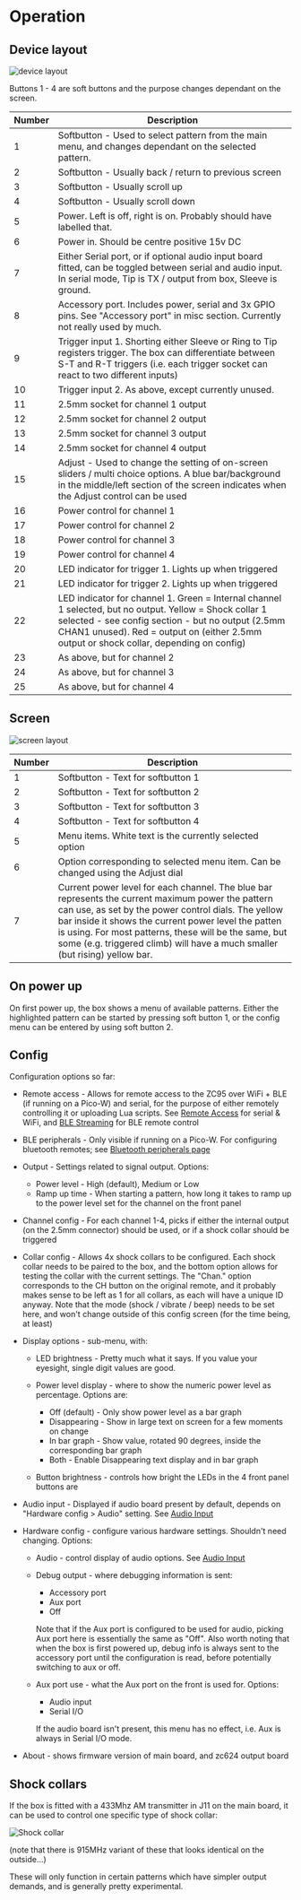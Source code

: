# Operation


## Device layout
![device layout]

Buttons 1 - 4 are soft buttons and the purpose changes dependant on the screen. 

| Number | Description
| ------ | -----------
| 1      | Softbutton - Used to select pattern from the main menu, and changes dependant on the selected pattern.
| 2      | Softbutton - Usually back / return to previous screen
| 3      | Softbutton - Usually scroll up
| 4      | Softbutton - Usually scroll down
| 5      | Power. Left is off, right is on. Probably should have labelled that.
| 6      | Power in. Should be centre positive 15v DC
| 7      | Either Serial port, or if optional audio input board fitted, can be toggled between serial and audio input. In serial mode, Tip is TX / output from box, Sleeve is ground.
| 8      | Accessory port. Includes power, serial and 3x GPIO pins. See "Accessory port" in misc section. Currently not really used by much.
| 9      | Trigger input 1. Shorting either Sleeve or Ring to Tip registers trigger. The box can differentiate between S-T and R-T triggers (i.e. each trigger socket can react to two different inputs)
| 10     | Trigger input 2. As above, except currently unused.
| 11     | 2.5mm socket for channel 1 output
| 12     | 2.5mm socket for channel 2 output
| 13     | 2.5mm socket for channel 3 output
| 14     | 2.5mm socket for channel 4 output
| 15     | Adjust - Used to change the setting of on-screen sliders / multi choice options. A blue bar/background in the middle/left section of the screen indicates when the Adjust control can be used
| 16     | Power control for channel 1
| 17     | Power control for channel 2
| 18     | Power control for channel 3
| 19     | Power control for channel 4
| 20     | LED indicator for trigger 1. Lights up when triggered
| 21     | LED indicator for trigger 2. Lights up when triggered
| 22     | LED indicator for channel 1. Green = Internal channel 1 selected, but no output. Yellow = Shock collar 1 selected - see config section - but no output (2.5mm CHAN1 unused). Red = output on (either 2.5mm output or shock collar, depending on config)
| 23     | As above, but for channel 2 
| 24     | As above, but for channel 3
| 25     | As above, but for channel 4

## Screen
![screen layout]

| Number | Description
| ------ | -----------
| 1      | Softbutton - Text for softbutton 1
| 2      | Softbutton - Text for softbutton 2 
| 3      | Softbutton - Text for softbutton 3
| 4      | Softbutton - Text for softbutton 4
| 5      | Menu items. White text is the currently selected option
| 6      | Option corresponding to selected menu item. Can be changed using the Adjust dial
| 7      | Current power level for each channel. The blue bar represents the current maximum power the pattern can use, as set by the power control dials. The yellow bar inside it shows the current power level the patten is using. For most patterns, these will be the same, but some (e.g. triggered climb) will have a much smaller (but rising) yellow bar.

## On power up
On first power up, the box shows a menu of available patterns. Either the highlighted pattern can be started by pressing soft button 1, or the config menu can be entered by using soft button 2.

## Config
Configuration options so far:

* Remote access - Allows for remote access to the ZC95 over WiFi + BLE (if running on a Pico-W) and serial, for the purpose of either remotely controlling it or uploading Lua scripts. See [Remote Access](./RemoteAccess.md) for serial & WiFi, and [BLE Streaming](./BleStreaming.md) for BLE remote control

* BLE peripherals - Only visible if running on a Pico-W. For configuring bluetooth remotes; see [Bluetooth peripherals page](./BluetoothPeripherals.md)

* Output - Settings related to signal output. Options:
  - Power level - High (default), Medium or Low
  - Ramp up time - When starting a pattern, how long it takes to ramp up to the power level set for the channel on the front panel

* Channel config - For each channel 1-4, picks if either the internal output (on the 2.5mm connector) should be used, or if a shock collar should be triggered

* Collar config - Allows 4x shock collars to be configured. Each shock collar needs to be paired to the box, and the bottom option allows for testing the collar with the current settings. The "Chan." option corresponds to the CH button on the original remote, and it probably makes sense to be left as 1 for all collars, as each will have a unique ID anyway. Note that the mode (shock / vibrate / beep) needs to be set here, and won't change outside of this config screen (for the time being, at least)

* Display options - sub-menu, with:
  - LED brightness - Pretty much what it says. If you value your eyesight, single digit values are good.

  - Power level display - where to show the numeric power level as percentage. Options are:
    - Off (default) - Only show power level as a bar graph
    - Disappearing - Show in large text on screen for a few moments on change
    - In bar graph - Show value, rotated 90 degrees, inside the corresponding bar graph
    - Both - Enable Disappearing text display and in bar graph

  - Button brightness - controls how bright the LEDs in the 4 front panel buttons are

* Audio input - Displayed if audio board present by default, depends on "Hardware config > Audio" setting. See [Audio Input](./AudioInput-Operation.md)

* Hardware config - configure various hardware settings. Shouldn't need changing. Options:
  - Audio - control display of audio options. See [Audio Input](./AudioInput-Operation.md) 
  - Debug output - where debugging information is sent:
    - Accessory port
    - Aux port
    - Off

    Note that if the Aux port is configured to be used for audio, picking Aux port here is essentially the same as "Off". Also worth noting that when the box is first powered up, debug info is always sent to the accessory port until the configuration is read, before potentially switching to aux or off.

  - Aux port use - what the Aux port on the front is used for. Options:
    - Audio input
    - Serial I/O

    If the audio board isn't present, this menu has no effect, i.e. Aux is always in Serial I/O mode.

* About - shows firmware version of main board, and zc624 output board


## Shock collars
If the box is fitted with a 433Mhz AM transmitter in J11 on the main board, it can be used to control one specific type of shock collar:

![Shock collar]

(note that there is 915MHz variant of these that looks identical on the outside...)

These will only function in certain patterns which have simpler output demands, and is generally pretty experimental.



[device layout]: images/layout.png "Device layout"
[screen layout]: images/screen.png "screen layout"
[shock collar]: images/shock_collar.jpg "Supported shock collar"
